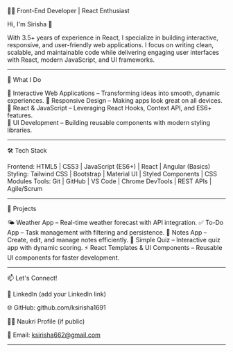 👩‍💻 Front-End Developer | React Enthusiast

Hi, I'm Sirisha 👋

With 3.5+ years of experience in React, I specialize in building interactive, responsive, and user-friendly web applications.
I focus on writing clean, scalable, and maintainable code while delivering engaging user interfaces with React, modern JavaScript, and UI frameworks.

---

🔭 What I Do

🎯 Interactive Web Applications – Transforming ideas into smooth, dynamic experiences.
🎯 Responsive Design – Making apps look great on all devices.
🎯 React & JavaScript – Leveraging React Hooks, Context API, and ES6+ features.  
🎯 UI Development – Building reusable components with modern styling libraries.  

---

🛠️ Tech Stack 

Frontend: HTML5 | CSS3 | JavaScript (ES6+) | React | Angular (Basics) 
Styling: Tailwind CSS | Bootstrap | Material UI | Styled Components | CSS Modules 
Tools: Git | GitHub | VS Code | Chrome DevTools | REST APIs | Agile/Scrum 

---

🚀 Projects  

🌤️ Weather App – Real-time weather forecast with API integration.
✅ To-Do App – Task management with filtering and persistence.
📝 Notes App – Create, edit, and manage notes efficiently.
🎯 Simple Quiz – Interactive quiz app with dynamic scoring.
⚡ React Templates & UI Components – Reusable UI components for faster development.

---

📫 Let's Connect!

💼 LinkedIn
 (add your LinkedIn link)

🌐 GitHub: github.com/ksirisha1691

🧑‍💼 Naukri Profile
 (if public)

📧 Email: ksirisha662@gmail.com

---
